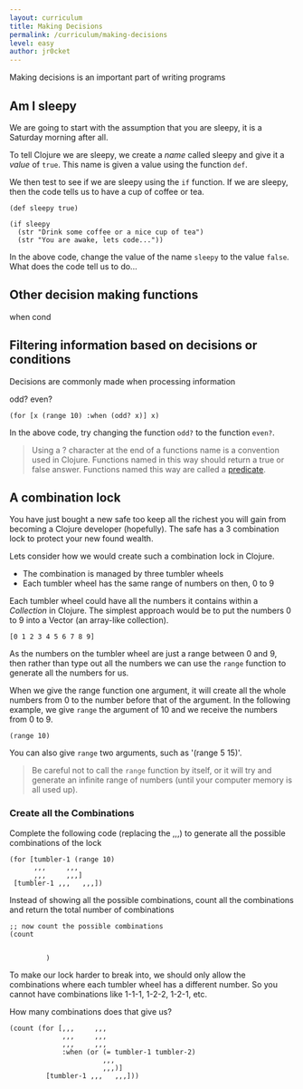 ```yaml
---
layout: curriculum
title: Making Decisions 
permalink: /curriculum/making-decisions
level: easy
author: jr0cket
---
```


Making decisions is an important part of writing programs


## Am I sleepy

We are going to start with the assumption that you are sleepy, it is a Saturday morning after all.

To tell Clojure we are sleepy, we create a _name_ called sleepy and give it a _value_ of `true`.  This name is given a value using the function `def`.

We then test to see if we are sleepy using the `if` function.  If we are sleepy, then the code tells us to have a cup of coffee or tea.

~~~klipse
(def sleepy true)

(if sleepy
  (str "Drink some coffee or a nice cup of tea")
  (str "You are awake, lets code..."))
~~~

In the above code, change the value of the name `sleepy` to the value `false`.  What does the code tell us to do...



## Other decision making functions 


when
cond





## Filtering information based on decisions or conditions 

Decisions are commonly made when processing information

odd?
even?

~~~klipse
(for [x (range 10) :when (odd? x)] x)
~~~

In the above code, try changing the function `odd?` to the function `even?`.

> Using a ? character at the end of a functions name is a convention used in Clojure.  Functions named in this way should return a true or false answer.  Functions named this way are called a [predicate](https://en.wikipedia.org/wiki/Predicate_(mathematical_logic)).



## A combination lock 

You have just bought a new safe too keep all the richest you will gain from becoming a Clojure developer (hopefully).  The safe has a 3 combination lock to protect your new found wealth.

Lets consider how we would create such a combination lock in Clojure.

- The combination is managed by three tumbler wheels
- Each tumbler wheel has the same range of numbers on then, 0 to 9

Each tumbler wheel could have all the numbers it contains within a _Collection_ in Clojure.  The simplest approach would be to put the numbers 0 to 9 into a Vector (an array-like collection).

~~~klipse
[0 1 2 3 4 5 6 7 8 9]
~~~

As the numbers on the tumbler wheel are just a range between 0 and 9, then rather than type out all the numbers we can use the `range` function to generate all the numbers for us.  

When we give the range function one argument, it will create all the whole numbers from 0 to the number before that of the argument.  In the following example, we give `range` the argument of 10 and we receive the numbers from 0 to 9. 

~~~klipse
(range 10)
~~~

You can also give `range` two arguments, such as '(range 5 15)'.

> Be careful not to call the `range` function by itself, or it will try and generate an infinite range of numbers (until your computer memory is all used up).


### Create all the Combinations

Complete the following code (replacing the ,,,) to generate all the possible combinations of the lock

~~~klipse
(for [tumbler-1 (range 10)
      ,,,     ,,,
      ,,,     ,,,]
 [tumbler-1 ,,,   ,,,])
~~~

Instead of showing all the possible combinations, count all the combinations and return the total number of combinations

~~~klipse
;; now count the possible combinations
(count 
       
       
         )
~~~

To make our lock harder to break into, we should only allow the combinations where each tumbler wheel has a different number.  So you cannot have combinations like 1-1-1, 1-2-2, 1-2-1, etc.

How many combinations does that give us? 

~~~klipse
(count (for [,,,     ,,,
             ,,,     ,,,
             ,,,     ,,,
             :when (or (= tumbler-1 tumbler-2)
                       ,,,
                       ,,,)]
         [tumbler-1 ,,,   ,,,]))
~~~

